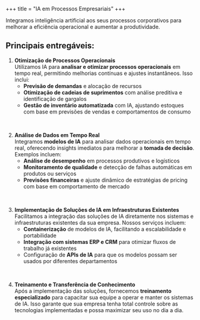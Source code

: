 +++
title = "IA em Processos Empresariais"
+++

Integramos inteligência artificial aos seus processos corporativos para melhorar a eficiência operacional e aumentar a produtividade. 

<!--more-->
## Principais entregáveis:


1. **Otimização de Processos Operacionais**  
   Utilizamos IA para **analisar e otimizar processos operacionais** em tempo real, permitindo melhorias contínuas e ajustes instantâneos. Isso inclui:
   - **Previsão de demandas** e alocação de recursos
   - **Otimização de cadeias de suprimentos** com análise preditiva e identificação de gargalos
   - **Gestão de inventário automatizada** com IA, ajustando estoques com base em previsões de vendas e comportamentos de consumo


</br>

2. **Análise de Dados em Tempo Real**  
   Integramos **modelos de IA** para analisar dados operacionais em tempo real, oferecendo insights imediatos para melhorar a **tomada de decisão**. Exemplos incluem:
   - **Análise de desempenho** em processos produtivos e logísticos
   - **Monitoramento de qualidade** e detecção de falhas automáticas em produtos ou serviços
   - **Previsões financeiras** e ajuste dinâmico de estratégias de pricing com base em comportamento de mercado


</br>

3. **Implementação de Soluções de IA em Infraestruturas Existentes**  
   Facilitamos a integração das soluções de IA diretamente nos sistemas e infraestruturas existentes da sua empresa. Nossos serviços incluem:
   - **Containerização** de modelos de IA, facilitando a escalabilidade e portabilidade
   - **Integração com sistemas ERP e CRM** para otimizar fluxos de trabalho já existentes
   - Configuração de **APIs de IA** para que os modelos possam ser usados por diferentes departamentos


</br>

4. **Treinamento e Transferência de Conhecimento**  
   Após a implementação das soluções, fornecemos **treinamento especializado** para capacitar sua equipe a operar e manter os sistemas de IA. Isso garante que sua empresa tenha total controle sobre as tecnologias implementadas e possa maximizar seu uso no dia a dia.

